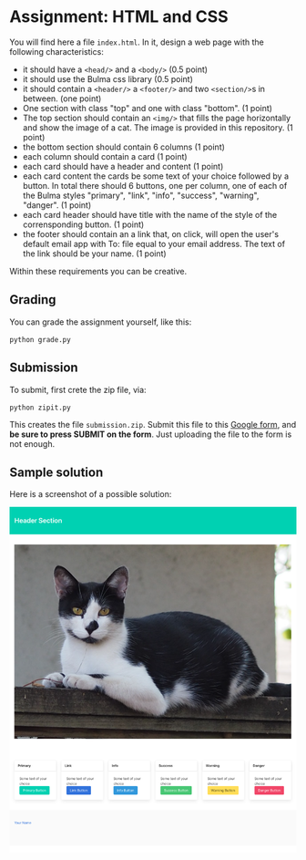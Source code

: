 # Assignment: HTML and CSS

You will find here a file `index.html`. 
In it, design a web page with the following characteristics:
- it should have a `<head/>` and a `<body/>` (0.5 point)
- it should use the Bulma css library (0.5 point)
- it should contain a `<header/>` a `<footer/>` and two `<section/>`s in between. (one point)
- One section with class "top" and one with class "bottom". (1 point)
- The top section should contain an `<img/>` that fills the page horizontally and show the image of a cat. The image is provided in this repository. (1 point)
- the bottom section should contain 6 columns (1 point)
- each column should contain a card (1 point)
- each card should have a header and content (1 point)
- each card content the cards be some text of your choice followed by a button. In total there should 6 buttons, one per column, one of each of the Bulma styles "primary", "link", "info", "success", "warning", "danger". (1 point)
- each card header should have title with the name of the style of the corrensponding button. (1 point)
- the footer should contain an a link that, on click, will open the user's default email app with To: file equal to your email address. The text of the link should be your name. (1 point)

Within these requirements you can be creative.

## Grading

You can grade the assignment yourself, like this: 

    python grade.py

## Submission

To submit, first crete the zip file, via: 

    python zipit.py

This creates the file `submission.zip`.  Submit this file to this [Google form](https://docs.google.com/forms/d/e/1FAIpQLSc592lfBot2-F-IHW6qM7tR0X15MdB6_9oC4zRMPY6WlIwvNA/viewform?usp=sf_link), and **be sure to press SUBMIT on the form**.  Just uploading the file to the form is not enough. 

## Sample solution

Here is a screenshot of a possible solution:

![Sample solution](sample_solution.png)
